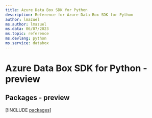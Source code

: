 ```yaml
---
title: Azure Data Box SDK for Python
description: Reference for Azure Data Box SDK for Python
author: lmazuel
ms.author: lmazuel
ms.data: 06/07/2023
ms.topic: reference
ms.devlang: python
ms.service: databox
---
```

# Azure Data Box SDK for Python - preview
## Packages - preview
[!INCLUDE [packages](data-box-index.md)]